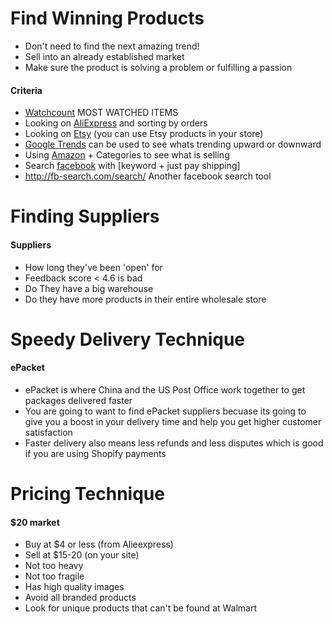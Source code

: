# Find Winning Products
* Don't need to find the next amazing trend!
* Sell into an already established market
* Make sure the product is solving a problem or fulfilling a passion

#### Criteria

* [Watchcount](http://www.watchcount.com/) MOST WATCHED ITEMS
* Looking on [AliExpress](https://www.aliexpress.com/) and sorting by orders
* Looking on [Etsy](https://www.etsy.com/) (you can use Etsy products in your store)
* [Google Trends](https://trends.google.com/trends/) can be used to see whats trending upward or downward
* Using [Amazon](https://www.amazon.com/) + Categories to see what is selling
* Search [facebook](https://www.facebook.com/) with [keyword + just pay shipping]
* http://fb-search.com/search/ Another facebook search tool


# Finding Suppliers
#### Suppliers

* How long they've been 'open' for
* Feedback score < 4.6 is bad
* Do They have a big warehouse
* Do they have more products in their entire wholesale store


# Speedy Delivery Technique
#### ePacket

* ePacket is where China and the US Post Office work together to get packages delivered faster
* You are going to want to find ePacket suppliers becuase its going to give you a boost in your delivery time and help you get higher customer satisfaction
* Faster delivery also means less refunds and less disputes which is good if you are using Shopify payments

# Pricing Technique 
#### $20 market

* Buy at $4 or less (from Alieexpress)
* Sell at $15-20 (on your site)
* Not too heavy
* Not too fragile
* Has high quality images
* Avoid all branded products
* Look for unique products that can't be found at Walmart
